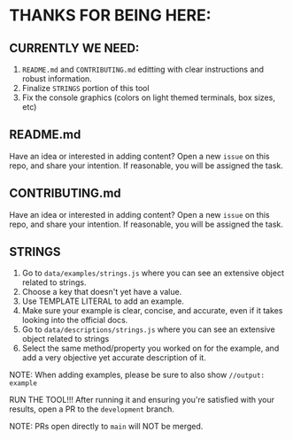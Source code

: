 # THANKS FOR BEING HERE:

## CURRENTLY WE NEED:

1. `README.md` and `CONTRIBUTING.md` editting with clear instructions and robust information.
2. Finalize `STRINGS` portion of this tool
3. Fix the console graphics (colors on light themed terminals, box sizes, etc)

## README.md

Have an idea or interested in adding content? Open a new `issue` on this repo, and share your intention. If reasonable, you will be assigned the task.

## CONTRIBUTING.md

Have an idea or interested in adding content? Open a new `issue` on this repo, and share your intention. If reasonable, you will be assigned the task.

## STRINGS

1. Go to `data/examples/strings.js` where you can see
   an extensive object related to strings.
2. Choose a key that doesn't yet have a value.
3. Use TEMPLATE LITERAL to add an example.
4. Make sure your example is clear, concise, and accurate, even if it takes looking into the official docs.
5. Go to `data/descriptions/strings.js` where you can see an extensive object related to strings
6. Select the same method/property you worked on for the example, and add a very objective yet accurate description of it.

NOTE: When adding examples, please be sure to also show `//output: example`

RUN THE TOOL!!!
After running it and ensuring you're satisfied with your results, open a PR to the `development` branch.

NOTE: PRs open directly to `main` will NOT be merged.
